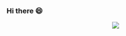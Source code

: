 ### Hi there 😄

<p align="center">
  <img src="https://media.giphy.com/media/ASd0Ukj0y3qMM/giphy.gif" />
</p>

<!--
Some options: 
[![Matheus Valenza's github stats](https://github-readme-stats.vercel.app/api?username=mathvalenza)](https://github.com/mathvalenza)

**mathvalenza/mathvalenza** is a ✨ _special_ ✨ repository because its `README.md` (this file) appears on your GitHub profile.

Here are some ideas to get you started:

- 🔭 I’m currently working on ...
- 🌱 I’m currently learning ...
- 👯 I’m looking to collaborate on ...
- 🤔 I’m looking for help with ...
- 💬 Ask me about ...
- 📫 How to reach me: ...
- 😄 Pronouns: ...
- ⚡ Fun fact: ...
-->
